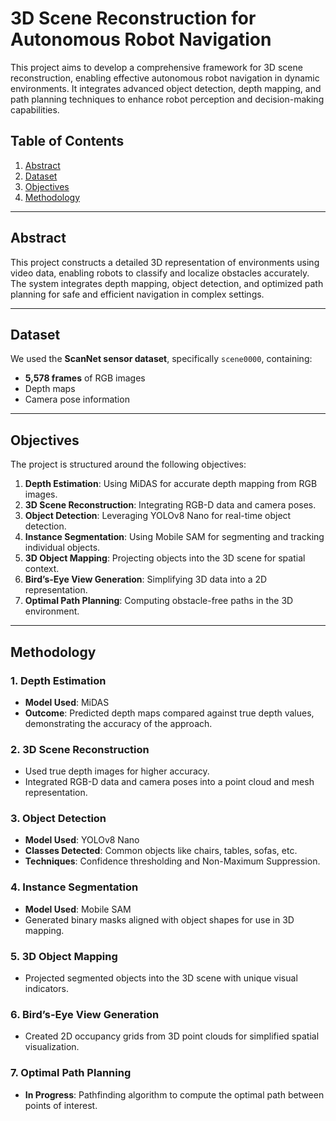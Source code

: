 # 3D Scene Reconstruction for Autonomous Robot Navigation

This project aims to develop a comprehensive framework for 3D scene reconstruction, enabling effective autonomous robot navigation in dynamic environments. It integrates advanced object detection, depth mapping, and path planning techniques to enhance robot perception and decision-making capabilities.

## Table of Contents
1. [Abstract](#abstract)
2. [Dataset](#dataset)
3. [Objectives](#objectives)
4. [Methodology](#Methodology)

---

## Abstract
This project constructs a detailed 3D representation of environments using video data, enabling robots to classify and localize obstacles accurately. The system integrates depth mapping, object detection, and optimized path planning for safe and efficient navigation in complex settings.

---

## Dataset
We used the **ScanNet sensor dataset**, specifically `scene0000`, containing:
- **5,578 frames** of RGB images
- Depth maps
- Camera pose information

---

## Objectives
The project is structured around the following objectives:
1. **Depth Estimation**: Using MiDAS for accurate depth mapping from RGB images.
2. **3D Scene Reconstruction**: Integrating RGB-D data and camera poses.
3. **Object Detection**: Leveraging YOLOv8 Nano for real-time object detection.
4. **Instance Segmentation**: Using Mobile SAM for segmenting and tracking individual objects.
5. **3D Object Mapping**: Projecting objects into the 3D scene for spatial context.
6. **Bird’s-Eye View Generation**: Simplifying 3D data into a 2D representation.
7. **Optimal Path Planning**: Computing obstacle-free paths in the 3D environment.

---

## Methodology

### 1. Depth Estimation
- **Model Used**: MiDAS
- **Outcome**: Predicted depth maps compared against true depth values, demonstrating the accuracy of the approach.

### 2. 3D Scene Reconstruction
- Used true depth images for higher accuracy.
- Integrated RGB-D data and camera poses into a point cloud and mesh representation.

### 3. Object Detection
- **Model Used**: YOLOv8 Nano
- **Classes Detected**: Common objects like chairs, tables, sofas, etc.
- **Techniques**: Confidence thresholding and Non-Maximum Suppression.

### 4. Instance Segmentation
- **Model Used**: Mobile SAM
- Generated binary masks aligned with object shapes for use in 3D mapping.

### 5. 3D Object Mapping
- Projected segmented objects into the 3D scene with unique visual indicators.

### 6. Bird’s-Eye View Generation
- Created 2D occupancy grids from 3D point clouds for simplified spatial visualization.

### 7. Optimal Path Planning
- **In Progress**: Pathfinding algorithm to compute the optimal path between points of interest.
